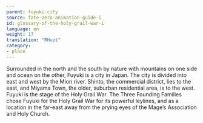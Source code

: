 ```yaml
---
parent: fuyuki-city
source: fate-zero-animation-guide-i
id: glossary-of-the-holy-grail-war-i
language: en
weight: 17
translation: "RHuot"
category:
- place
---
```


Surrounded in the north and the south by nature with mountains on one side and ocean on the other, Fuyuki is a city in Japan. The city is divided into east and west by the Mion river. Shinto, the commercial district, lies to the east, and Miyama Town, the older, suburban residential area, is to the west. Fuyuki is the stage of the Holy Grail War. The Three Founding Families chose Fuyuki for the Holy Grail War for its powerful leylines, and as a location in the far-east away from the prying eyes of the Mage’s Association and Holy Church.
